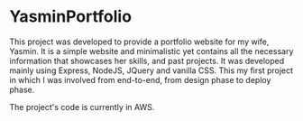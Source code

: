 # YasminPortfolio
This project was developed to provide a portfolio website for my wife, Yasmin. 
It is a simple website and minimalistic yet contains all the necessary information that showcases her skills, and past projects. It was developed
mainly using Express, NodeJS, JQuery and vanilla CSS. This my first project in which I
was involved from end-to-end, from design phase to deploy phase.

The project's code is currently in AWS.
